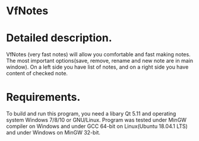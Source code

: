 # VfNotes

# Detailed description.
VfNotes (very fast notes) will allow you comfortable and fast making notes. The most important options(save, remove, rename and new note are in main window).
On a left side you have list of notes, and on a right side you have content of checked note.

# Requirements.
To build and run this program, you need a libary Qt 5.11 and operating system Windows 7/8/10 or GNU/Linux. Program was tested under MinGW compiler on Windows and under GCC 64-bit on Linux(Ubuntu 18.04.1 LTS) and under Windows on MinGW 32-bit.
